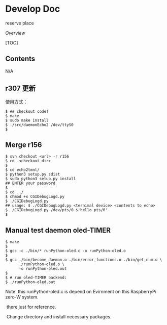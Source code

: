 # Develop Doc

  reserve place

*Overview*

[TOC]

## Contents
  N/A

## r307 更新

使用方式：

```shell
$ ## checkout code!
$ make
$ sudo make install
$ ./src/daemonEcho2 /dev/ttyS0
$
```


## Merge r156

``` shell
$ svn checkout <url> -r r156
$ cd  <checkout_dir>
$ 
$ cd echo2tmnl/
$ python3 setup.py sdist
$ sudo python3 setup.py install
## ENTER your password
$
$ cd ../
$ chmod +x CGIDebugLogd.py
$ ./CGIDebugLogd.py
## usage: $ ./CGIDebugLogd.py <ternimal device> <contents to echo>
$ ./CGIDebugLogd.py /dev/pts/0 $'hello pts/0'
$
```


## Manual test daemon oled-TIMER

```shell
$ make
$
$ gcc -c ./bin/* runPython-oled.c -o runPython-oled.o
$
$ gcc ./bin/become_daemon.o ./bin/error_functions.o ./bin/get_num.o \
      ./runPython-oled.o \
      -o runPython-oled.out
$
$ # run oled-TIMER backend:
$ ./runPython-oled.out

```



Note: this runPython-oled.c is depend on Evirnment on this RaspberryPi zero-W system.

​     there just for reference.

​     Change directory and install necessary packages.





